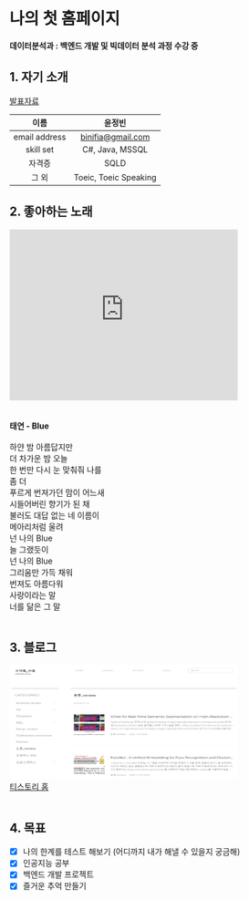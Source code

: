 # 나의 첫 홈페이지<br>
**데이터분석과 : 백엔드 개발 및 빅데이터 분석 과정 수강 중**

## 1. 자기 소개
[발표자료](/2260341014.pdf) <br>

|이름 |윤정빈|
|:---:|:---:|
|email address | binifia@gmail.com|
|skill set| C#, Java, MSSQL|
|자격증| SQLD |
|그 외| Toeic, Toeic Speaking|<br>

## 2. 좋아하는 노래
<iframe width="400" height="300" src="https://www.youtube.com/embed/tVtTdZt-HtI" title="YouTube video player" frameborder="0" allow="accelerometer; autoplay; clipboard-write; encrypted-media; gyroscope; picture-in-picture" allowfullscreen></iframe>

<br>**태연 - Blue** <br><br>
하얀 밤 아름답지만<br>
더 차가운 밤 오늘<br>
한 번만 다시 눈 맞춰줘 나를<br>
좀 더<br>
푸르게 번져가던 맘이 어느새<br>
시들어버린 향기가 된 채<br>
불러도 대답 없는 네 이름이<br>
메아리처럼 울려<br>
넌 나의 Blue<br>
늘 그랬듯이<br>
넌 나의 Blue<br>
그리움만 가득 채워<br>
번져도 아름다워<br>
사랑이라는 말<br>
너를 닮은 그 말<br><br>

## 3. 블로그
<img width="400" height="200" src="blog_img.jpg"/><br>
[티스토리 홈](https://webit22.tistory.com/)<br><br>

## 4. 목표
- [x] 나의 한계를 테스트 해보기 (어디까지 내가 해낼 수 있을지 궁금해)
- [x] 인공지능 공부
- [x] 백엔드 개발 프로젝트
- [x] 즐거운 추억 만들기
